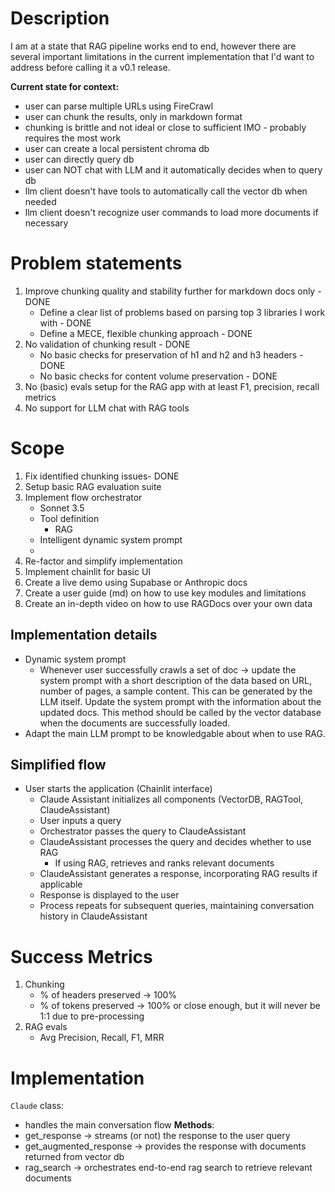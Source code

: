 # Description
I am at a state that RAG pipeline works end to end, however there are several important limitations in the current 
implementation that I'd want to address before calling it a v0.1 release.

**Current state for context:**
- user can parse multiple URLs using FireCrawl
- user can chunk the results, only in markdown format
- chunking is brittle and not ideal or close to sufficient IMO - probably requires the most work
- user can create a local persistent chroma db
- user can directly query db
- user can NOT chat with LLM and it automatically decides when to query db
- llm client doesn't have tools to automatically call the vector db when needed
- llm client doesn't recognize user commands to load more documents if necessary

# Problem statements
1. Improve chunking quality and stability further for markdown docs only - DONE
    - Define a clear list of problems based on parsing top 3 libraries I work with - DONE
    - Define a MECE, flexible chunking approach - DONE
2. No validation of chunking result - DONE
   - No basic checks for preservation of h1 and h2 and h3 headers - DONE 
   - No basic checks for content volume preservation - DONE
3. No (basic) evals setup for the RAG app with at least F1, precision, recall metrics
4. No support for LLM chat with RAG tools



# Scope
1. Fix identified chunking issues- DONE
2. Setup basic RAG evaluation suite
3. Implement flow orchestrator
   - Sonnet 3.5 
   - Tool definition
      - RAG
   - Intelligent dynamic system prompt
   - 
4. Re-factor and simplify implementation
5. Implement chainlit for basic UI
6. Create a live demo using Supabase or Anthropic docs
7. Create a user guide (md) on how to use key modules and limitations
8. Create an in-depth video on how to use RAGDocs over your own data

## Implementation details
- Dynamic system prompt
  - Whenever user successfully crawls a set of doc -> update the system prompt with a short description of the data 
    based on URL, number of pages, a sample content. This can be generated by the LLM itself. Update the system 
    prompt with the information about the updated docs. This method should be called by the vector database when the 
    documents are successfully loaded.
- Adapt the main LLM prompt to be knowledgable about when to use RAG.

## Simplified flow
- User starts the application (Chainlit interface)
  - Claude Assistant initializes all components (VectorDB, RAGTool, ClaudeAssistant)
  - User inputs a query
  - Orchestrator passes the query to ClaudeAssistant
  - ClaudeAssistant processes the query and decides whether to use RAG
    - If using RAG, retrieves and ranks relevant documents 
  - ClaudeAssistant generates a response, incorporating RAG results if applicable 
  - Response is displayed to the user
  - Process repeats for subsequent queries, maintaining conversation history in ClaudeAssistant


# Success Metrics
1. Chunking
   - % of headers preserved -> 100%
   - % of tokens preserved -> 100% or close enough, but it will never be 1:1 due to pre-processing
2. RAG evals
   - Avg Precision, Recall, F1, MRR 

   

# Implementation
`Claude` class:
- handles the main conversation flow
**Methods**:
- get_response -> streams (or not) the response to the user query
- get_augmented_response -> provides the response with documents returned from vector db
- rag_search -> orchestrates end-to-end rag search to retrieve relevant documents 
